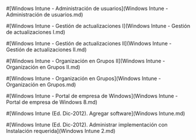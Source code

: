 #[Windows Intune - Administración de usuarios](Windows Intune - Administración de usuarios.md)

#[Windows Intune - Gestión de actualizaciones I](Windows Intune - Gestión de actualizaciones I.md)

#[Windows Intune - Gestión de actualizaciones II](Windows Intune - Gestión de actualizaciones II.md)

#[Windows Intune - Organización en Grupos II](Windows Intune - Organización en Grupos II.md)

#[Windows Intune - Organización en Grupos](Windows Intune - Organización en Grupos.md)

#[Windows Intune - Portal de empresa de Windows](Windows Intune - Portal de empresa de Windows 8.md)


#[Windows Intune (Ed. Dic-2012). Agregar software](Windows Intune.md)

#[Windows Intune (Ed. Dic-2012). Administrar implementación con Instalación requerida](Windows Intune 2.md)
